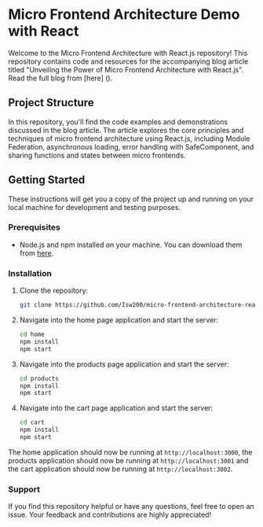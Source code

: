 # Micro Frontend Architecture Demo with React

Welcome to the Micro Frontend Architecture with React.js repository! This repository contains code and resources for the accompanying blog article titled "Unveiling the Power of Micro Frontend Architecture with React.js". Read the full blog from [here] ().

## Project Structure

In this repository, you'll find the code examples and demonstrations discussed in the blog article. The article explores the core principles and techniques of micro frontend architecture using React.js, including Module Federation, asynchronous loading, error handling with SafeComponent, and sharing functions and states between micro frontends.

## Getting Started

These instructions will get you a copy of the project up and running on your local machine for development and testing purposes.

### Prerequisites

- Node.js and npm installed on your machine. You can download them from [here](https://nodejs.org/en/download/).

### Installation

1. Clone the repository:
    ```bash
    git clone https://github.com/Isw200/micro-frontend-architecture-react.js.git
    ```

2. Navigate into the home page application and start the server:
    ```bash
    cd home
    npm install
    npm start
    ```

3. Navigate into the products page application and start the server:
    ```bash
    cd products
    npm install
    npm start
    ```

4. Navigate into the cart page application and start the server:
    ```bash
    cd cart
    npm install
    npm start
    ```

The home application should now be running at `http://localhost:3000`, the products application should now be running at `http://localhost:3001` and the cart application should now be running at `http://localhost:3002`.


### Support
If you find this repository helpful or have any questions, feel free to open an issue. Your feedback and contributions are highly appreciated!
